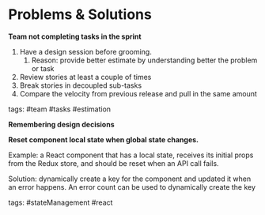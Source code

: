 # Problems & Solutions

**Team not completing tasks in the sprint**

1. Have a design session before grooming.
   1. Reason: provide better estimate by understanding better the problem or task
2. Review stories at least a couple of times
3. Break stories in decoupled sub-tasks
4. Compare the velocity from previous release and pull in the same amount

tags: \#team \#tasks \#estimation



**Remembering design decisions**

**Reset component local state when global state changes.** 

Example: a React component that has a local state, receives its initial props from the Redux store, and should be reset when an API call fails. 

Solution: dynamically create a key for the component and updated it when an error happens. An error count can be used to dynamically create the key

tags: \#stateManagement \#react





